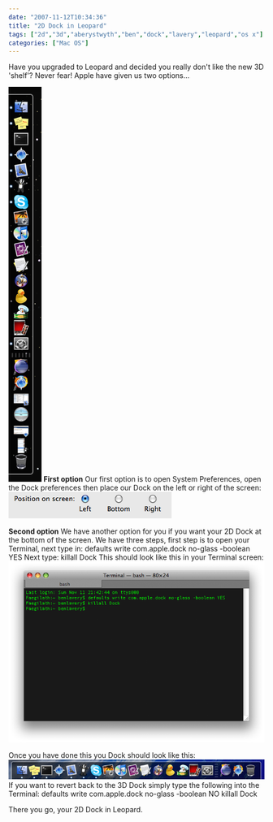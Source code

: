 ```yaml
---
date: "2007-11-12T10:34:36"
title: "2D Dock in Leopard"
tags: ["2d","3d","aberystwyth","ben","dock","lavery","leopard","os x"]
categories: ["Mac OS"]
---
```


Have you upgraded to Leopard and decided you really don't like the new 3D 'shelf'?
Never fear! Apple have given us two options...

![alt text](sidedock.png "")
**First option**
Our first option is to open System Preferences, open the Dock preferences then place our Dock on the left or right of the screen:
![alt text](pos_on_screen.png "")

**Second option**
We have another option for you if you want your 2D Dock at the bottom of the screen.
We have three steps, first step is to open your Terminal, next type in:
defaults write com.apple.dock no-glass -boolean YES
Next type:
killall Dock
This should look like this in your Terminal screen:
![alt text](terminal.png "")

Once you have done this you Dock should look like this:
![alt text](2ddocl.png "")
If you want to revert back to the 3D Dock simply type the following into the Terminal:
defaults write com.apple.dock no-glass -boolean NO
killall Dock

There you go, your 2D Dock in Leopard.
